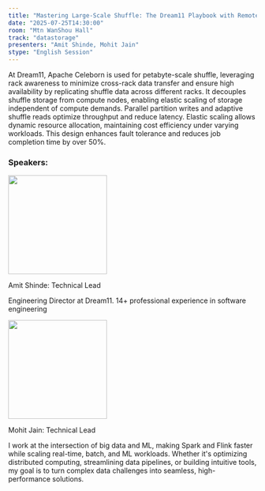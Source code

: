 ```yaml
---
title: "Mastering Large-Scale Shuffle: The Dream11 Playbook with Remote Shuffle Service"
date: "2025-07-25T14:30:00"
room: "Mtn WanShou Hall"
track: "datastorage"
presenters: "Amit Shinde, Mohit Jain"
stype: "English Session"
---
```


At Dream11, Apache Celeborn is used for petabyte-scale shuffle, leveraging rack awareness to minimize cross-rack data transfer and ensure high availability by replicating shuffle data across different racks. It decouples shuffle storage from compute nodes, enabling elastic scaling of storage independent of compute demands. Parallel partition writes and adaptive shuffle reads optimize throughput and reduce latency. Elastic scaling allows dynamic resource allocation, maintaining cost efficiency under varying workloads. This design enhances fault tolerance and reduces job completion time by over 50%.

### Speakers:


<img src="https://sessionize.com/image/f103-400o400o2-UWzQTr6XwxL4WAQB6aPxgn.png" width="200" /><br/>

Amit Shinde: Technical Lead

Engineering Director at Dream11. 14+ professional experience in software engineering

<img src="https://sessionize.com/image/cb28-400o400o1-Utccibvy6GXbntEwxXRRRY.jpg" width="200" /><br/>

Mohit Jain: Technical Lead

I work at the intersection of big data and ML, making Spark and Flink faster while scaling real-time, batch, and ML workloads. Whether it's optimizing distributed computing, streamlining data pipelines, or building intuitive tools, my goal is to turn complex data challenges into seamless, high-performance solutions.
